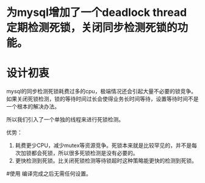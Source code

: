 

#  为mysql增加了一个deadlock thread 定期检测死锁，关闭同步检测死锁的功能。

# 设计初衷
mysql的同步检测死锁耗费过多的cpu，极端情况还会引起大量不必要的锁竞争。
如果关闭死锁检测，锁的等待时间过长会使得业务长时间等待，设置等待时间不是一个根本的解决办法。

所以我们引入了一个单独的线程来进行死锁检测。

优势：
1. 耗费更少CPU，减少mutex等资源竞争。死锁本来就是比较罕见的，并不是每次加锁都会死锁，所以很多死锁检测是没有必要的。
2. 更快检测到死锁。比关闭死锁检测等待锁超时这种策略能更快的检测到死锁。

#使用
编译完成之后无需任何设置。
